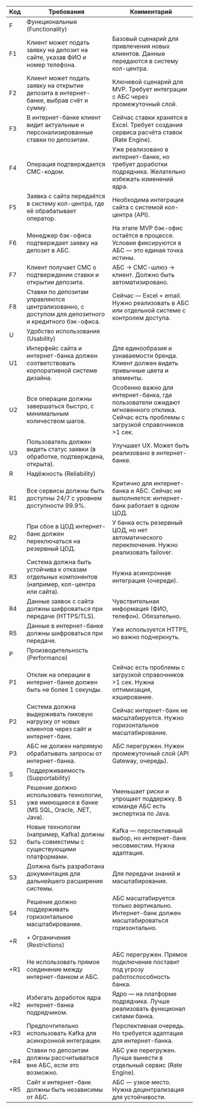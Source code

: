 | Код | Требования                         | Комментарий  |
|-----|------------------------------------|--------------|
| F   | Функциональные (Functionality)     |              |
| F1  | Клиент может подать заявку на депозит на сайте, указав ФИО и номер телефона. | Базовый сценарий для привлечения новых клиентов. Данные передаются в систему кол-центра. |
| F2  | Клиент может подать заявку на открытие депозита в интернет-банке, выбрав счёт и сумму. | Ключевой сценарий для MVP. Требует интеграции с АБС через промежуточный слой. |
| F3  | В интернет-банке клиент видит актуальные и персонализированные ставки по депозитам. | Сейчас ставки хранятся в Excel. Требует создания сервиса расчёта ставок (Rate Engine). |
| F4  | Операция подтверждается СМС-кодом. | Уже реализовано в интернет-банке, но требует доработки подрядчика. Желательно избежать изменений ядра. |
| F5  | Заявка с сайта передаётся в систему кол-центра, где её обрабатывает оператор. | Необходима интеграция сайта с системой кол-центра (API). |
| F6  | Менеджер бэк-офиса подтверждает заявку на депозит в АБС. | На этапе MVP бэк-офис остаётся в процессе. Условия фиксируются в АБС — это единая точка истины. |
| F7  | Клиент получает СМС о подтверждении ставки и открытии депозита. | АБС → СМС-шлюз → клиент. Должно быть автоматизировано. |
| F8  | Ставки по депозитам управляются централизованно, с доступом для депозитного и кредитного бэк-офиса. | Сейчас — Excel + email. Нужно реализовать в АБС или отдельной системе с контролем доступа. |
| U   | Удобство использования (Usability) |              |
| U1  | Интерфейс сайта и интернет-банка должен соответствовать корпоративной системе дизайна. | Для единообразия и узнаваемости бренда. Клиент должен видеть привычные цвета и элементы. |
| U2  | Все операции должны завершаться быстро, с минимальным количеством шагов. | Особенно важно для интернет-банка, где пользователи ожидают мгновенного отклика. Сейчас есть проблемы с загрузкой справочников >1 сек. |
| U3  | Пользователь должен видеть статус заявки (в обработке, подтверждена, открыта). | Улучшает UX. Может быть реализовано в интернет-банке. |
| R   | Надёжность (Reliability)           |              |
| R1  | Все сервисы должны быть доступны 24/7 с уровнем доступности 99.9%. | Критично для интернет-банка и АБС. Сейчас не выполняется: интернет-банк работает в одном ЦОД. |
| R2  | При сбое в ЦОД интернет-банк должен переключаться на резервный ЦОД. | У банка есть резервный ЦОД, но нет автоматического переключения. Нужно реализовать failover. |
| R3  | Система должна быть устойчива к отказам отдельных компонентов (например, кол-центра или сайта). | Нужна асинхронная интеграция (очереди). |
| R4  | Данные заявок с сайта должны шифроваться при передаче (HTTPS/TLS). | Чувствительная информация (ФИО, телефон). Обязательно. |
| R5  | Данные в интернет-банке должны шифроваться при передаче. | Уже используется HTTPS, но важно подчеркнуть. |
| P   | Производительность (Performance)   |              |
| P1  | Отклик на операции в интернет-банке должен быть не более 1 секунды. | Сейчас есть проблемы с загрузкой справочников >1 сек. Нужна оптимизация, кэширование. |
| P2  | Система должна выдерживать пиковую нагрузку от новых клиентов через сайт и интернет-банк. | Сейчас интернет-банк не масштабируется. Нужно горизонтальное масштабирование. |
| P3  | АБС не должен напрямую обрабатывать запросы от интернет-банка. | АБС перегружен. Нужен промежуточный слой (API Gateway, очередь). |
| S   | Поддерживаемость (Supportability)  |              |
| S1  | Решение должно использовать технологии, уже имеющиеся в банке (MS SQL, Oracle, .NET, Java). | Уменьшает риски и упрощает поддержку. В команде АБС есть экспертиза по Java. |
| S2  | Новые технологии (например, Kafka) должны быть совместимы с существующими платформами. | Kafka — перспективный выбор, но интернет-банк несовместим. Нужна адаптация. |
| S3  | Должна быть разработана документация для дальнейшего расширения системы. | Для передачи знаний и масштабирования. |
| S4  | Решение должно поддерживать горизонтальное масштабирование. | АБС масштабируется только вертикально. Интернет-банк должен масштабироваться горизонтально. |
| +R  | + Ограничения (Restrictions)       |              |
| +R1 | Не использовать прямое соединение между интернет-банком и АБС. | АБС перегружен. Прямое подключение поставит под угрозу работоспособность банка. |
| +R2 | Избегать доработок ядра интернет-банка подрядчиком. | Ядро — на платформе подрядчика. Лучше реализовать функционал силами банка. |
| +R3 | Предпочтительно использовать Kafka для асинхронной интеграции. | Перспективная очередь. Но требуется адаптация для интернет-банка. |
| +R4 | Ставки по депозитам должны рассчитываться вне АБС, если это возможно. | АБС уже перегружен. Лучше вынести в отдельный сервис (Rate Engine). |
| +R5 | Сайт и интернет-банк должны быть независимы от АБС. | АБС — узкое место. Нужна децентрализация для устойчивости. |